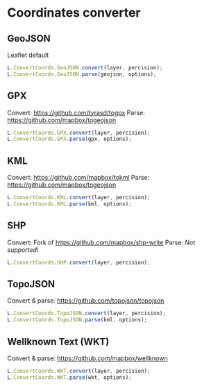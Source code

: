 # Coordinates converter

## GeoJSON
Leaflet default 

```javascript
L.ConvertCoords.GeoJSON.convert(layer, percision);
L.ConvertCoords.GeoJSON.parse(geojson, options);
```

## GPX
Convert: https://github.com/tyrasd/togpx
Parse: https://github.com/mapbox/togeojson

```javascript
L.ConvertCoords.GPX.convert(layer, percision);
L.ConvertCoords.GPX.parse(gpx, options);
```

## KML
Convert: https://github.com/mapbox/tokml
Parse: https://github.com/mapbox/togeojson

```javascript
L.ConvertCoords.KML.convert(layer, percision);
L.ConvertCoords.KML.parse(kml, options);
```

## SHP
Convert: Fork of https://github.com/mapbox/shp-write
Parse: _Not supported!_

```javascript
L.ConvertCoords.SHP.convert(layer, percision);
```

## TopoJSON
Convert & parse: https://github.com/topojson/topojson

```javascript
L.ConvertCoords.TopoJSON.convert(layer, percision);
L.ConvertCoords.TopoJSON.parse(kml, options);
```

## Wellknown Text (WKT)
Convert & parse: https://github.com/mapbox/wellknown

```javascript
L.ConvertCoords.WKT.convert(layer, percision);
L.ConvertCoords.WKT.parse(wkt, options);
```

